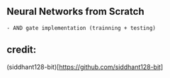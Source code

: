 ## Neural Networks from Scratch
    - AND gate implementation (trainning + testing)

## credit:
(siddhant128-bit)[https://github.com/siddhant128-bit]